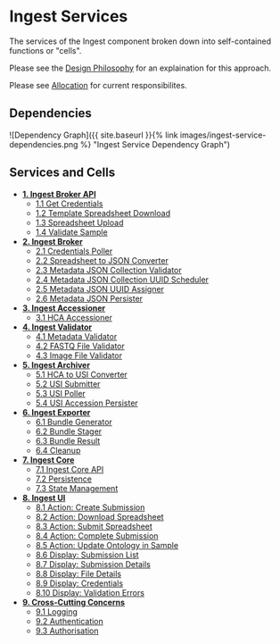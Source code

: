 # Ingest Services
The services of the Ingest component broken down into self-contained functions or "cells".

Please see the [Design Philosophy](../design/#design-philosophy) for an explaination for this approach.

Please see [Allocation](../allocation) for current responsibilites.

## Dependencies
![Dependency Graph]({{ site.baseurl }}{% link images/ingest-service-dependencies.png %} "Ingest Service Dependency Graph")

## Services and Cells
* __[1. Ingest Broker API](../components/ingest-broker-api)__
  + [1.1 Get Credentials](../components/ingest-broker-api/#11-get-credentials)
  + [1.2 Template Spreadsheet Download](../components/ingest-broker-api/#12-template-spreadsheet-download)
  + [1.3 Spreadsheet Upload](../components/ingest-broker-api/#13-spreadsheet-upload)
  + [1.4 Validate Sample](../components/ingest-broker-api/#14-validate-sample)
* __[2. Ingest Broker](../components/ingest-broker)__
  + [2.1 Credentials Poller](../components/ingest-broker/#21-credentials-poller)
  + [2.2 Spreadsheet to JSON Converter](../components/ingest-broker/#22-spreadsheet-to-json-converter)
  + [2.3 Metadata JSON Collection Validator](../components/ingest-broker/#23-metadata-json-collection-validator)
  + [2.4 Metadata JSON Collection UUID Scheduler](../components/ingest-broker/#24-metadata-json-collection-uuid-scheduler)
  + [2.5 Metadata JSON UUID Assigner](../components/ingest-broker/#25-metadata-json-uuid-assigner)
  + [2.6 Metadata JSON Persister](../components/ingest-broker/#26-metadata-json-persister)
* __[3. Ingest Accessioner](../components/ingest-accessioner)__
  + [3.1 HCA Accessioner](../components/ingest-accessioner/#31-hca-accessioner)
* __[4. Ingest Validator](../components/ingest-validator)__
  + [4.1 Metadata Validator](../components/ingest-validator/#41-metadata-validator)
  + [4.2 FASTQ File Validator](../components/ingest-validator/#42-fastq-file-validator)
  + [4.3 Image File Validator](../components/ingest-validator/#43-image-file-validator)
* __[5. Ingest Archiver](../components/ingest-archiver)__
  + [5.1 HCA to USI Converter](../components/ingest-archiver/#51-hca-to-usi-converterhttpsgithubcomhumancellatlasingest-archiverblobmasterarchiverconverterpy)
  + [5.2 USI Submitter](../components/ingest-archiver/#52-usi-submitter)
  + [5.3 USI Poller](../components/ingest-archiver/#53-usi-poller)
  + [5.4 USI Accession Persister](../components/ingest-archiver/#54-usi-accession-persister)
* __[6. Ingest Exporter](../components/ingest-exporter)__
  + [6.1 Bundle Generator](../components/ingest-exporter/#61-bundle-generator)
  + [6.2 Bundle Stager](../components/ingest-exporter/#62-bundle-stager)
  + [6.3 Bundle Result](../components/ingest-exporter/#63-bundle-result)
  + [6.4 Cleanup](../components/ingest-exporter/#64-cleanup)
* __[7. Ingest Core](../components/ingest-core)__
  + [7.1 Ingest Core API](../components/ingest-core/#71-ingest-core-api)
  + [7.2 Persistence](../components/ingest-core/#73-state-management)
  + [7.3 State Management](../components/ingest-core/#73-state-management) 
* __[8. Ingest UI](../components/ingest-ui)__
  + [8.1 Action: Create Submission](../components/ingest-ui/#81-action-create-submission)
  + [8.2 Action: Download Spreadsheet](../components/ingest-ui/#82-action-download-spreadsheet)
  + [8.3 Action: Submit Spreadsheet](../components/ingest-ui/#83-action-submit-spreadsheet)
  + [8.4 Action: Complete Submission](../components/ingest-ui/#84-action-complete-submission)
  + [8.5 Action: Update Ontology in Sample](../components/ingest-ui/#85-action-update-ontology-in-sample)
  + [8.6 Display: Submission List](../components/ingest-ui/#86-display-submission-list)
  + [8.7 Display: Submission Details](../components/ingest-ui/#87-display-submission-details)
  + [8.8 Display: File Details](../components/ingest-ui/#88-display-file-details)
  + [8.9 Display: Credentials](../components/ingest-ui/#89-display-credentials)
  + [8.10 Display: Validation Errors](../components/ingest-ui/#810-display-validation-errors)
* __[9. Cross-Cutting Concerns](../components/cross-cutting-concerns)__
  + [9.1 Logging](../components/cross-cutting-concerns/#91-logging)
  + [9.2 Authentication](../components/cross-cutting-concerns/#92-authentication)
  + [9.3 Authorisation](../components/cross-cutting-concerns/#93-authorisation) 
